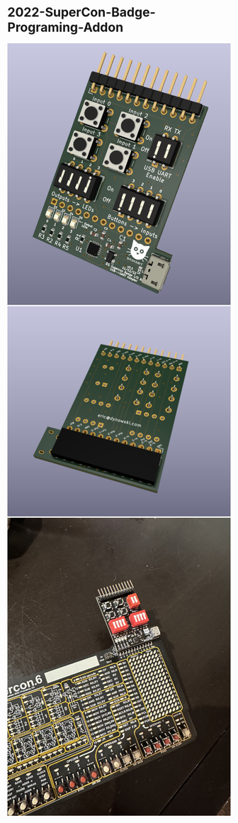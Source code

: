 # 2022-SuperCon-Badge-Programing-Addon

![alt text](https://github.com/brokebit/2022-SuperCon-Badge-Programing-Addon/blob/main/images/PCB-Rendering.png?raw=true)
![alt text](https://github.com/brokebit/2022-SuperCon-Badge-Programing-Addon/blob/main/images/PCB-Rendering-Back.png?raw=true)
![alt text](https://github.com/brokebit/2022-SuperCon-Badge-Programing-Addon/blob/main/images/IMG_0516.jpg?raw=true)
